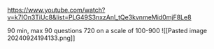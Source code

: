 https://www.youtube.com/watch?v=k7IOn3TiUc8&list=PLG49S3nxzAnl_tQe3kvnmeMid0mjF8Le8

90 min, max 90 questions
720 on a scale of 100-900
![[Pasted image 20240924194133.png]]

